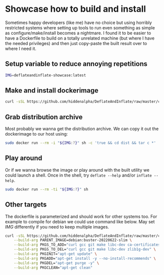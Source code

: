 
Showcase how to build and install
=================================

Sometimes happy developers (like me) have no choice but using horribly
restricted systems where setting up tools to run even something as simple as
configure/make/install becomes a nightmare. I found it to be easier to have a
Dockerfile to build on a totally unrelated machine (but where I have the needed
privileges) and then just copy-paste the built result over to where I need it.


## Setup variable to reduce annoying repetitions

```sh
IMG=deflateandinflate-showcase:latest
```

## Make and install dockerimage

```sh
curl -sSL https://github.com/hiddenalpha/DeflateAndInflate/raw/master/contrib/build-using-docker/Dockerfile | sudo docker build . -f - -t "${IMG:?}"
```

## Grab distribution archive

Most probably we wanna get the distribution archive. We can copy it out the
dockerimage to our host using:

```sh
sudo docker run --rm -i "${IMG:?}" sh -c 'true && cd dist && tar c *' | tar x
```


## Play around

Or if we wanna browse the image or play around with the built utility we could
launch a shell. Once in the shell, try `deflate --help` and/or `inflate --help`.

```sh
sudo docker run --rm -ti "${IMG:?}" sh
```


## Other targets

The dockerfile is parameterized and should work for other systems too. For
example to compile for debian we could use command like below. May set *IMG*
differently if you need to keep multiple images.

```sh
curl -sSL https://github.com/hiddenalpha/DeflateAndInflate/raw/master/contrib/build-using-docker/Dockerfile | sudo docker build . -f - -t "${IMG:?}" \
    --build-arg PARENT_IMAGE=debian:buster-20220622-slim \
    --build-arg PKGS_TO_ADD="curl gcc git make libc-dev ca-certificates tar zlib1g-dev" \
    --build-arg PKGS_TO_DEL="curl gcc git make libc-dev zlib1g-dev" \
    --build-arg PKGINIT="apt-get update" \
    --build-arg PKGADD="apt-get install -y --no-install-recommends" \
    --build-arg PKGDEL="apt-get purge -y" \
    --build-arg PKGCLEAN="apt-get clean"
```

